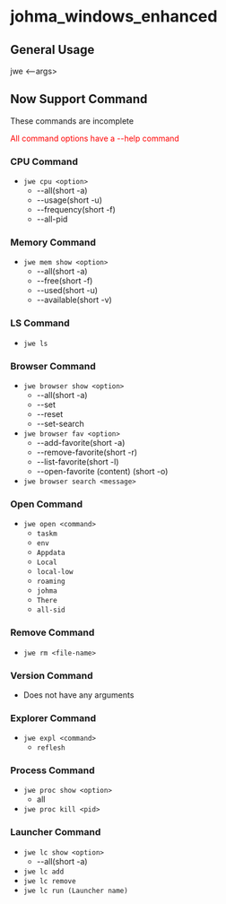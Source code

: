 # johma_windows_enhanced


## General Usage
jwe <Options> <--args>

## Now Support Command

These commands are incomplete

<span style="color: red;">All command options have a --help command</span> 

### CPU Command

- ```jwe cpu <option>```
  - --all(short -a)
  - --usage(short -u)
  - --frequency(short -f)
  - --all-pid

### Memory Command

- ```jwe mem show <option>```
    - --all(short -a)
    - --free(short -f)
    - --used(short -u)
    - --available(short -v)

### LS Command

- ```jwe ls```

### Browser Command

- ```jwe browser show <option>```
  - --all(short -a)
  - --set
  - --reset
  - --set-search
- ```jwe browser fav <option>```
  - --add-favorite(short -a)
  - --remove-favorite(short -r)
  - --list-favorite(short -l)
  - --open-favorite (content) (short -o)  
- ```jwe browser search <message>``` 

### Open Command
- ```jwe open <command>```
  - ```taskm```
  - ```env```
  - ```Appdata```
  - ```Local```
  - ```local-low```
  - ```roaming```
  - ```johma```
  - ```There```
  - ```all-sid```

### Remove Command
- ```jwe rm <file-name>```

### Version Command
 - Does not have any arguments

### Explorer Command
- ```jwe expl <command>```
  - ```reflesh```

### Process Command
- ```jwe proc show <option>```
  - all
- ```jwe proc kill <pid>```

### Launcher Command
- ```jwe lc show <option>```
  - --all(short -a)
- ```jwe lc add```
- ```jwe lc remove```
- ```jwe lc run (Launcher name)```